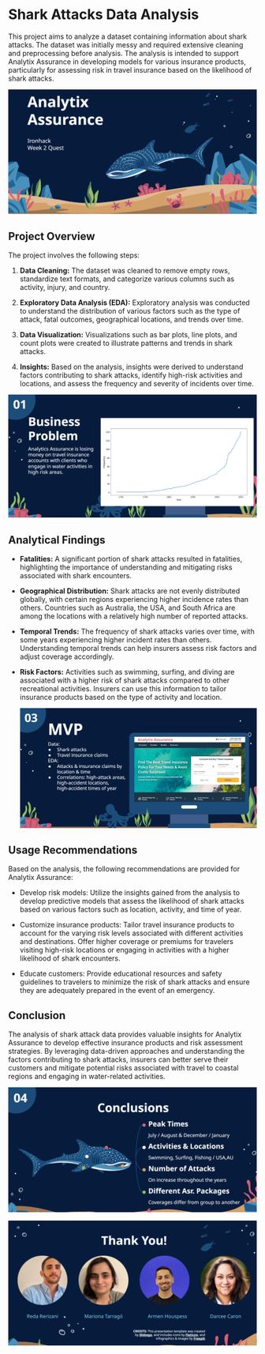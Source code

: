 # Shark Attacks Data Analysis

This project aims to analyze a dataset containing information about shark attacks. The dataset was initially messy and required extensive cleaning and preprocessing before analysis. The analysis is intended to support Analytix Assurance in developing models for various insurance products, particularly for assessing risk in travel insurance based on the likelihood of shark attacks.

![Alt text](https://github.com/DarceeAnne/shark_attack_insurance_project/raw/main/intro%20image.png)

## Project Overview

The project involves the following steps:

1. **Data Cleaning:** The dataset was cleaned to remove empty rows, standardize text formats, and categorize various columns such as activity, injury, and country.

2. **Exploratory Data Analysis (EDA):** Exploratory analysis was conducted to understand the distribution of various factors such as the type of attack, fatal outcomes, geographical locations, and trends over time.

3. **Data Visualization:** Visualizations such as bar plots, line plots, and count plots were created to illustrate patterns and trends in shark attacks.

4. **Insights:** Based on the analysis, insights were derived to understand factors contributing to shark attacks, identify high-risk activities and locations, and assess the frequency and severity of incidents over time.

![Bus Problem](https://github.com/DarceeAnne/shark_attack_insurance_project/raw/main/bus%20prob.png)

## Analytical Findings

- **Fatalities:** A significant portion of shark attacks resulted in fatalities, highlighting the importance of understanding and mitigating risks associated with shark encounters.

- **Geographical Distribution:** Shark attacks are not evenly distributed globally, with certain regions experiencing higher incidence rates than others. Countries such as Australia, the USA, and South Africa are among the locations with a relatively high number of reported attacks.

- **Temporal Trends:** The frequency of shark attacks varies over time, with some years experiencing higher incident rates than others. Understanding temporal trends can help insurers assess risk factors and adjust coverage accordingly.

- **Risk Factors:** Activities such as swimming, surfing, and diving are associated with a higher risk of shark attacks compared to other recreational activities. Insurers can use this information to tailor insurance products based on the type of activity and location.

  ![MVP](https://github.com/DarceeAnne/shark_attack_insurance_project/raw/main/mvp.png)

## Usage Recommendations

Based on the analysis, the following recommendations are provided for Analytix Assurance:

- Develop risk models: Utilize the insights gained from the analysis to develop predictive models that assess the likelihood of shark attacks based on various factors such as location, activity, and time of year.

- Customize insurance products: Tailor travel insurance products to account for the varying risk levels associated with different activities and destinations. Offer higher coverage or premiums for travelers visiting high-risk locations or engaging in activities with a higher likelihood of shark encounters.


- Educate customers: Provide educational resources and safety guidelines to travelers to minimize the risk of shark attacks and ensure they are adequately prepared in the event of an emergency.

## Conclusion

The analysis of shark attack data provides valuable insights for Analytix Assurance to develop effective insurance products and risk assessment strategies. By leveraging data-driven approaches and understanding the factors contributing to shark attacks, insurers can better serve their customers and mitigate potential risks associated with travel to coastal regions and engaging in water-related activities.

![Concentration](https://github.com/DarceeAnne/shark_attack_insurance_project/raw/main/conc.png)

![Thank You](https://github.com/DarceeAnne/shark_attack_insurance_project/raw/main/thank%20you.png)
